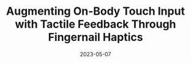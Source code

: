 ---
title: 'Augmenting On-Body Touch Input with Tactile Feedback Through Fingernail Haptics'
authors: 'Tran, Peter Khoa Duc and Gadepalli, Purna Valli Anusha and Lee, Jaeyeon and Nittala, Aditya Shekhar'
venue: "CHI '23"
doi: 'https://doi.org/10.1145/3544548.3581473'
reason: 'A systematic study of on-body fingernail haptics.'
picked_by: 'Jiasheng Li'
date: 2023-05-07
---